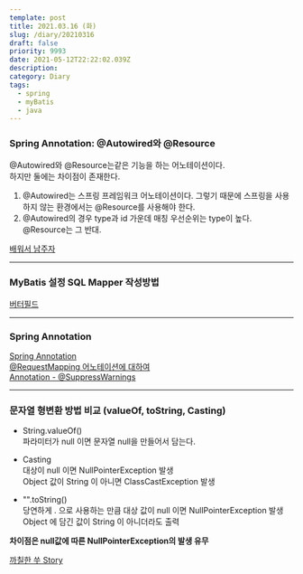 ```yaml
---
template: post
title: 2021.03.16 (화)
slug: /diary/20210316
draft: false
priority: 9993
date: 2021-05-12T22:22:02.039Z
description:
category: Diary
tags:
  - spring
  - myBatis
  - java
---
```


### Spring Annotation: @Autowired와 @Resource

@Autowired와 @Resource는같은 기능을 하는 어노테이션이다.  
하지만 둘에는 차이점이 존재한다.

1. @Autowired는 스프링 프레임워크 어노테이션이다. 그렇기 때문에 스프링을 사용하지 않는 환경에서는 @Resource를 사용해야 한다.
2. @Autowired의 경우 type과 id 가운데 매칭 우선순위는 type이 높다. @Resource는 그 반대.

[배워서 남주자](https://countryxide.tistory.com/1)

---

### MyBatis 설정 SQL Mapper 작성방법

[버터필드](https://atoz-develop.tistory.com/entry/MyBatis-%EC%84%A4%EC%A0%95-%ED%8C%8C%EC%9D%BC-SQL-Mapper-%EC%9E%91%EC%84%B1-%EB%B0%A9%EB%B2%95)

---

### Spring Annotation

[Spring Annotation](https://sarc.io/index.php/development/1618-spring-annotation)  
[@RequestMapping 어노테이션에 대하여](https://sarc.io/index.php/development/1139-requestmapping)  
[Annotation - @SuppressWarnings](https://sdevstudy.tistory.com/20)

---

### 문자열 형변환 방법 비교 (valueOf, toString, Casting)

- String.valueOf()  
  파라미터가 null 이면 문자열 null을 만들어서 담는다.

- Casting  
  대상이 null 이면 NullPointerException 발생  
  Object 값이 String 이 아니면 ClassCastException 발생

- "".toString()  
  당연하게 . 으로 사용하는 만큼 대상 값이 null 이면 NullPointerException 발생  
  Object 에 담긴 값이 String 이 아니더라도 출력

**차이점은 null값에 따른 NullPointerException의 발생 유무**

[까칠한 쑤 Story](https://m.blog.naver.com/PostView.nhn?blogId=yysvip&logNo=220105002997&proxyReferer=https:%2F%2Fwww.google.com%2F)
